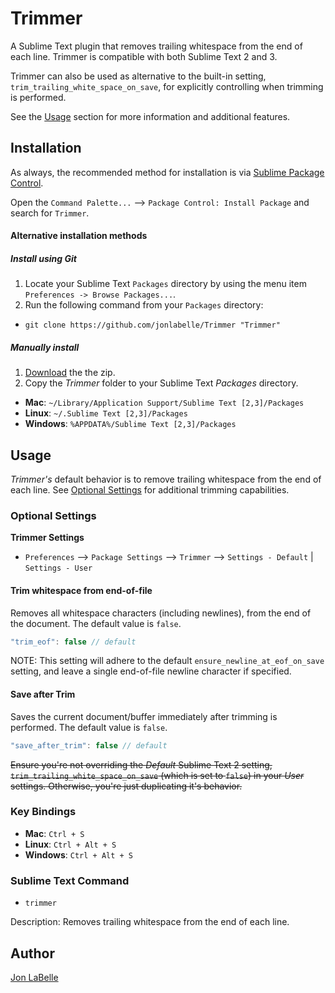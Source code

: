 Trimmer
=======

A Sublime Text plugin that removes trailing whitespace from the end of each line. Trimmer is compatible with both Sublime Text 2 and 3.

Trimmer can also be used as alternative to the built-in setting, `trim_trailing_white_space_on_save`, for explicitly controlling when trimming is performed.

See the [Usage](#usage) section for more information and additional features.

Installation
------------

As always, the recommended method for installation is via [Sublime Package Control](http://wbond.net/sublime_packages/package_control).

Open the `Command Palette...` --> `Package Control: Install Package` and search for `Trimmer`.

#### Alternative installation methods

##### Install using Git

1. Locate your Sublime Text `Packages` directory by using the menu item `Preferences -> Browse Packages...`.
2. Run the following command from your `Packages` directory:
  - `git clone https://github.com/jonlabelle/Trimmer "Trimmer"`

##### Manually install

1. [Download](https://github.com/jonlabelle/Trimmer/zipball/master) the the zip.
2. Copy the *Trimmer* folder to your Sublime Text *Packages* directory.
  - **Mac**: `~/Library/Application Support/Sublime Text [2,3]/Packages`
  - **Linux**: `~/.Sublime Text [2,3]/Packages`
  - **Windows**: `%APPDATA%/Sublime Text [2,3]/Packages`

Usage
-----

*Trimmer's* default behavior is to remove trailing whitespace from the end of each line. See [Optional Settings](#optional-settings) for additional trimming capabilities.

### Optional Settings

**Trimmer Settings**

- `Preferences` --> `Package Settings` --> `Trimmer` --> `Settings - Default` | `Settings - User`

#### Trim whitespace from end-of-file

Removes all whitespace characters (including newlines), from the end of the document. The default value is `false`.

```javascript
"trim_eof": false // default
```

NOTE: This setting will adhere to the default `ensure_newline_at_eof_on_save` setting, and leave a single end-of-file newline character if specified.

#### Save after Trim

Saves the current document/buffer immediately after trimming is performed. The default value is `false`.

```javascript
"save_after_trim": false // default
```

~~Ensure you're not overriding the *Default* Sublime Text 2 setting, `trim_trailing_white_space_on_save` (which is set to `false`) in your *User* settings. Otherwise, you're just duplicating it's behavior.~~

### Key Bindings

- **Mac**: `Ctrl + S`
- **Linux**: `Ctrl + Alt + S`
- **Windows**: `Ctrl + Alt + S`

### Sublime Text Command

- `trimmer`

Description: Removes trailing whitespace from the end of each line.

Author
------

[Jon LaBelle](http://jonlabelle.com)
